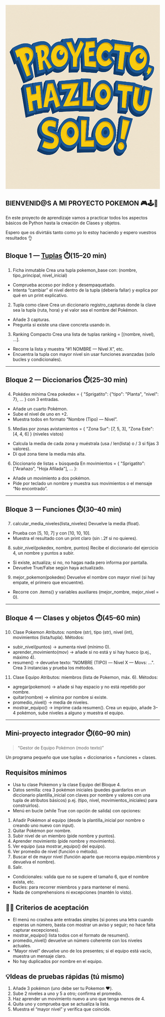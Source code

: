 <p align="center">
  <img src="banner.png" alt="HueteDevs banner" width="800" height="600" />
</p>

## BIENVENID@S A MI PROYECTO POKEMON 🎮🕹️👾

En este proyecto de aprendizaje vamos a practicar todos los aspectos básicos de Python
hasta la creación de Clases y objetos.

Espero que os divirtáis tanto como yo lo estoy haciendo y espero vuestros resultados 👌

## Bloque 1 — [Tuplas](tuplas.py) ⏱️(15–20 min)

1.	Ficha inmutable
Crea una tupla pokemon_base con: (nombre, tipo_principal, nivel_inicial)
*	Comprueba acceso por índice y desempaquetado.
*	Intenta “cambiar” el nivel dentro de la tupla (debería fallar) y explica por qué en un print explicativo.
2.	Tupla como clave
Crea un diccionario registro_capturas donde la clave sea la tupla (ruta, hora) y el valor sea el nombre del Pokémon.
*	Añade 3 capturas.
*	Pregunta si existe una clave concreta usando in.
3.	Ranking Compacto
Crea una lista de tuplas ranking = [(nombre, nivel), ...].
* Recorre la lista y muestra “#1 NOMBRE — Nivel X”, etc.
*	Encuentra la tupla con mayor nivel sin usar funciones avanzadas (solo bucles y condicionales).
________________________________________

## Bloque 2 — Diccionarios ⏱️(25–30 min)

4.	Pokédex mínima
Crea pokedex = { "Sprigatito": {"tipo": "Planta", "nivel": 7}, ... } con 3 entradas.
*	Añade un cuarto Pokémon.
*	Sube el nivel de uno en +2.
*	Muestra todos en formato “Nombre (Tipo) — Nivel”.
5.	Medias por zonas
avistamientos = { "Zona Sur": [7, 5, 3], "Zona Este": [4, 4, 6] } (niveles vistos)
*	Calcula la media de cada zona y muéstrala (usa / len(lista) o / 3 si fijas 3 valores).
*	Di qué zona tiene la media más alta.
6.	Diccionario de listas + búsqueda
En movimientos = { "Sprigatito": ["Arañazo", "Hoja Afilada"], ... }:
*	Añade un movimiento a dos pokémon.
*	Pide por teclado un nombre y muestra sus movimientos o el mensaje “No encontrado”.
________________________________________

## Bloque 3 — Funciones ⏱️(30–40 min)

7.	calcular_media_niveles(lista_niveles)
Devuelve la media (float).
*	Prueba con [5, 10, 7] y con [10, 10, 10].
*	Muestra el resultado con un print claro (sin :.2f si no quieres).
8.	subir_nivel(pokedex, nombre, puntos)
Recibe el diccionario del ejercicio 4, un nombre y puntos a subir.
*	Si existe, actualiza; si no, no hagas nada pero informa por pantalla.
*	Devuelve True/False según haya actualizado.
9.	mejor_pokemon(pokedex)
Devuelve el nombre con mayor nivel (si hay empate, el primero que encuentre).
*	Recorre con .items() y variables auxiliares (mejor_nombre, mejor_nivel = 0).
________________________________________

## Bloque 4 — Clases y objetos ⏱️(45–60 min)

10.	Clase Pokemon
Atributos: nombre (str), tipo (str), nivel (int), movimientos (lista/tupla).
Métodos:
*	subir_nivel(puntos) → aumenta nivel (mínimo 0).
*	aprender_movimiento(mov) → añade si no está y si hay hueco (p.ej., máximo 4).
*	resumen() → devuelve texto: "NOMBRE (TIPO) — Nivel X — Movs: ...".
Crea 3 instancias y prueba los métodos.
11.	Clase Equipo
Atributos: miembros (lista de Pokemon, máx. 6).
Métodos:
*	agregar(pokemon) → añade si hay espacio y no está repetido por nombre.
*	quitar(nombre) → elimina por nombre si existe.
*	promedio_nivel() → media de niveles.
*	mostrar_equipo() → imprime cada resumen().
Crea un equipo, añade 3–4 pokémon, sube niveles a alguno y muestra el equipo.
________________________________________

## Mini-proyecto integrador ⏱️(60–90 min)

> “Gestor de Equipo Pokémon (modo texto)”

Un programa pequeño que use tuplas + diccionarios + funciones + clases.
## Requisitos mínimos
*	Usa tu clase Pokemon y la clase Equipo del Bloque 4.
*	Datos semilla: crea 3 pokémon iniciales (puedes guardarlos en un diccionario plantilla_inicial con claves por nombre y valores con una tupla de atributos básicos)
  p.ej. (tipo, nivel, movimientos_iniciales) para construirlos).
*	Menú en bucle (while True con opción de salida) con opciones:
1.	Añadir Pokémon al equipo (desde la plantilla_inicial por nombre o creando uno nuevo con input).
2.	Quitar Pokémon por nombre.
3.	Subir nivel de un miembro (pide nombre y puntos).
4.	Aprender movimiento (pide nombre y movimiento).
5.	Ver equipo (usa mostrar_equipo() del equipo).
6.	Ver promedio de nivel (función o método).
7.	Buscar el de mayor nivel (función aparte que recorra equipo.miembros y devuelva el nombre).
8.	Salir.
*	Condicionales: valida que no se supere el tamaño 6, que el nombre exista, etc.
*	Bucles: para recorrer miembros y para mantener el menú.
*	Nada de comprehensions ni excepciones (mantén lo visto).

## 👍🏻 Criterios de aceptación
*	El menú no crashea ante entradas simples (si pones una letra cuando esperas un número, basta con mostrar un aviso y seguir; no hace falta capturar excepciones).
*	mostrar_equipo() lista todos con el formato de resumen().
*	promedio_nivel() devuelve un número coherente con los niveles actuales.
*	“Mayor nivel” devuelve uno de los presentes; si el equipo está vacío, muestra un mensaje claro.
*	No hay duplicados por nombre en el equipo.

## 💡Ideas de pruebas rápidas (tú mismo)
1.	Añade 3 pokémon (uno debe ser tu Pokemon ❤️).
2.	Sube 2 niveles a uno y 5 a otro; confirma el promedio.
3.	Haz aprender un movimiento nuevo a uno que tenga menos de 4.
4.	Quita uno y comprueba que se actualiza la lista.
5.	Muestra el “mayor nivel” y verifica que coincide.
 
